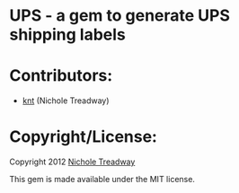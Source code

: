 # UPS - a gem to generate UPS shipping labels

# Contributors:
- [knt](http://github.com/knt) (Nichole Treadway)

# Copyright/License:
Copyright 2012 [Nichole Treadway](http://twitter.com/kntreadway)

This gem is made available under the MIT license.